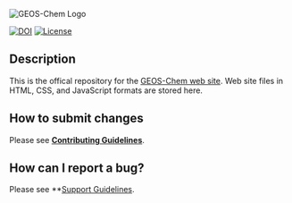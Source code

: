 ![GEOS-Chem Logo](http://acmg.seas.harvard.edu/geos/img/GEOS-Chem_Logo_Light_Background.svg)

[![DOI](https://zenodo.org/badge/DOI/10.5281/zenodo.4681204.svg)](https://doi.org/10.5281/zenodo.4681204)
[![License](https://img.shields.io/badge/License-MIT-blue.svg)](https://github.com/geoschem/geoschem.github.io/blob/master/LICENSE.txt)

## Description
This is the offical repository for the [GEOS-Chem web site](https://geoschem.github.io).  Web site files in HTML, CSS, and JavaScript formats are stored here.

## How to submit changes
Please see **[Contributing Guidelines](https://github.com/geoschem/geoschem.github.io/CONTRIBUTING.md)**.

## How can I report a bug?
Please see **[Support Guidelines](https://github.com/geoschem/geoschem.github.io/blob/main/SUPPORT.md**).
